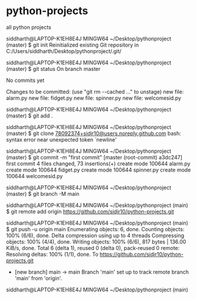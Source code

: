 # python-projects
all python projects


siddharth@LAPTOP-K1EH8E4J MINGW64 ~/Desktop/pythonproject (master)
$ git init
Reinitialized existing Git repository in C:/Users/siddharth/Desktop/pythonproject/.git/

siddharth@LAPTOP-K1EH8E4J MINGW64 ~/Desktop/pythonproject (master)
$ git status
On branch master

No commits yet

Changes to be committed:
  (use "git rm --cached <file>..." to unstage)
        new file:   alarm.py
        new file:   fidget.py
        new file:   spinner.py
        new file:   welcomesid.py


siddharth@LAPTOP-K1EH8E4J MINGW64 ~/Desktop/pythonproject (master)
$ git add .

siddharth@LAPTOP-K1EH8E4J MINGW64 ~/Desktop/pythonproject (master)
$ git clone <78092374+sidjr10@users.noreply.github.com>
bash: syntax error near unexpected token `newline'

siddharth@LAPTOP-K1EH8E4J MINGW64 ~/Desktop/pythonproject (master)
$ git commit -m "first commit"
[master (root-commit) a3dc247] first commit
 4 files changed, 73 insertions(+)
 create mode 100644 alarm.py
 create mode 100644 fidget.py
 create mode 100644 spinner.py
 create mode 100644 welcomesid.py

siddharth@LAPTOP-K1EH8E4J MINGW64 ~/Desktop/pythonproject (master)
$ git branch -M main

siddharth@LAPTOP-K1EH8E4J MINGW64 ~/Desktop/pythonproject (main)
$ git remote add origin https://github.com/sidjr10/python-projects.git

siddharth@LAPTOP-K1EH8E4J MINGW64 ~/Desktop/pythonproject (main)
$ git push -u origin main
Enumerating objects: 6, done.
Counting objects: 100% (6/6), done.
Delta compression using up to 4 threads
Compressing objects: 100% (4/4), done.
Writing objects: 100% (6/6), 817 bytes | 136.00 KiB/s, done.
Total 6 (delta 1), reused 0 (delta 0), pack-reused 0
remote: Resolving deltas: 100% (1/1), done.
To https://github.com/sidjr10/python-projects.git
 * [new branch]      main -> main
Branch 'main' set up to track remote branch 'main' from 'origin'.

siddharth@LAPTOP-K1EH8E4J MINGW64 ~/Desktop/pythonproject (main)
